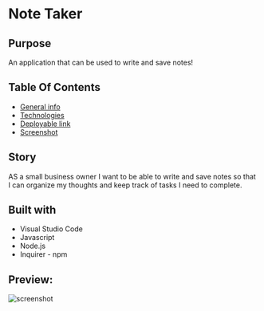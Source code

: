 # Note Taker 

## Purpose 
An application that can be used to write and save notes! 

## Table Of Contents
* [General info](#story)
* [Technologies](#built-with)
* [Deployable link](#deployable-link) 
* [Screenshot](#screenshot)

## Story
AS a small business owner I want to be able to write and save notes so that I can organize my thoughts and keep track of tasks I need to complete.



## Built with
* Visual Studio Code
* Javascript 
* Node.js
* Inquirer - npm


## Preview:
![screenshot]() 

